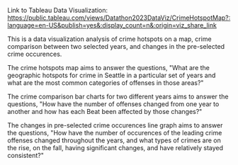 Link to Tableau Data Visualization:
https://public.tableau.com/views/Datathon2023DataViz/CrimeHotspotMap?:language=en-US&publish=yes&:display_count=n&:origin=viz_share_link

This is a data visualization analysis of crime hotspots on a map, crime comparison between two selected years, and changes in the pre-selected crime occurences.

The crime hotspots map aims to answer the questions, "What are the geographic hotspots for crime in Seattle in a particular set of years and what are the most common categories of offenses in those areas?"

The crime comparison bar charts for two different years aims to answer the questions, "How have the number of offenses changed from one year to another and how has each Beat been affected by those changes?"

The changes in pre-selected crime occurences line graph aims to answer the questions, "How have the number of occurences of the leading crime offenses changed throughout the years, and what types of crimes are on the rise, on the fall, having significant changes, and have relatively stayed consistent?"
